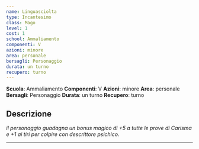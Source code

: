 ```yaml
---
name: Linguasciolta
type: Incantesimo
class: Mago
level: 1
cost: 1
school: Ammaliamento
componenti: V
azioni: minore
area: personale
bersagli: Personaggio
durata: un turno
recupero: turno
---
```

**Scuola**: Ammaliamento
**Componenti**: V
**Azioni**: minore
**Area**: personale
**Bersagli**: Personaggio
**Durata**: un turno
**Recupero**: turno

**Descrizione**
-

*il personaggio guadagna un bonus magico di +5 a tutte le prove di Carisma e +1 ai tiri per colpire con descrittore psichico.*

---